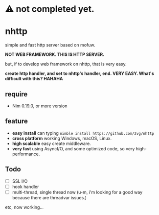 # ⚠ not completed yet.

# nhttp

simple and fast http server based on mofuw.

**NOT WEB FRAMEWORK. THIS IS HTTP SERVER.**

but, if to develop web framework on nhttp, that is very easy.

**create http handler, and set to nhttp's handler, end. VERY EASY. What's difficult with this? HAHAHA**

## require
- Nim 0.19.0, or more version

## feature
- **easy install** can typing `nimble install https://github.com/2vg/nhttp`
- **cross platform** working Windows, macOS, Linux.
- **high scalable** easy create middleware.
- **very fast** using AsyncI/O, and some optimized code, so very high-performance.

## Todo
- [ ] SSL I/O
- [ ] hook handler
- [ ] multi-thread, single thread now (u-m, i'm looking for a good way because there are threadvar issues.)

etc, now working...
